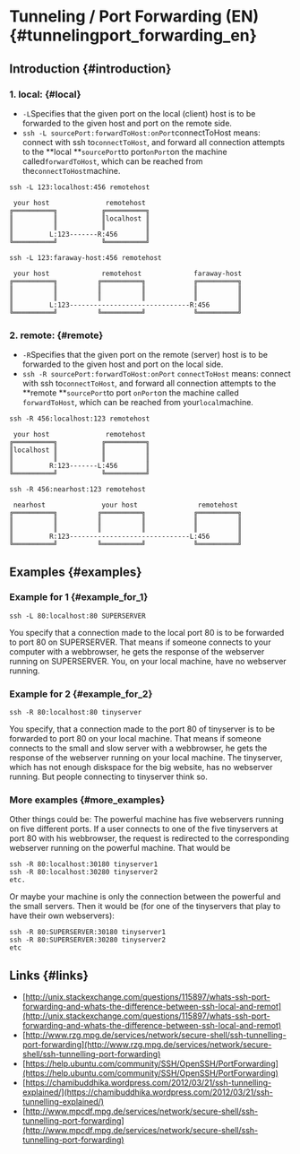 # Tunneling / Port Forwarding \(EN\) {#tunnelingport_forwarding_en}

## Introduction {#introduction}

### 1. local: {#local}

* `-L`Specifies that the given port on the local \(client\) host is to be forwarded to the given host and port on the remote side.
* `ssh -L sourcePort:forwardToHost:onPort`connectToHost means: connect with ssh to`connectToHost`, and forward all connection attempts to the **local **`sourcePort`to port`onPort`on the machine called`forwardToHost`, which can be reached from the`connectToHost`machine.

`ssh -L 123:localhost:456 remotehost`

```
 your host              remotehost
╔══════════╗           ╔══════════╗
║          ║           ║localhost ║
║          ║           ║          ║
║         L:123-------R:456       ║
╚══════════╝           ╚══════════╝
```

`ssh -L 123:faraway-host:456 remotehost`

```
 your host             remotehost             faraway-host
╔══════════╗          ╔══════════╗            ╔══════════╗
║          ║          ║          ║            ║          ║
║          ║          ║          ║            ║          ║
║         L:123------------------------------R:456       ║
╚══════════╝          ╚══════════╝            ╚══════════╝
```

### 2. remote: {#remote}

* `-R`Specifies that the given port on the remote \(server\) host is to be forwarded to the given host and port on the local side.
* `ssh -R sourcePort:forwardToHost:onPort` `connectToHost` means: connect with ssh to`connectToHost`, and forward all connection attempts to the **remote **`sourcePort`to port `onPort`on the machine called `forwardToHost`, which can be reached from your`local`machine.

`ssh -R 456:localhost:123 remotehost`

```
 your host              remotehost
╔══════════╗           ╔══════════╗
║localhost ║           ║          ║
║          ║           ║          ║
║         R:123-------L:456       ║
╚══════════╝           ╚══════════╝
```

`ssh -R 456:nearhost:123 remotehost`

```
 nearhost              your host               remotehost
╔══════════╗          ╔══════════╗            ╔══════════╗
║          ║          ║          ║            ║          ║
║          ║          ║          ║            ║          ║
║         R:123------------------------------L:456       ║
╚══════════╝          ╚══════════╝            ╚══════════╝
```

## Examples {#examples}

### Example for 1 {#example_for_1}

```
ssh -L 80:localhost:80 SUPERSERVER
```

You specify that a connection made to the local port 80 is to be forwarded to port 80 on SUPERSERVER. That means if someone connects to your computer with a webbrowser, he gets the response of the webserver running on SUPERSERVER. You, on your local machine, have no webserver running.

### Example for 2 {#example_for_2}

```
ssh -R 80:localhost:80 tinyserver
```

You specify, that a connection made to the port 80 of tinyserver is to be forwarded to port 80 on your local machine. That means if someone connects to the small and slow server with a webbrowser, he gets the response of the webserver running on your local machine. The tinyserver, which has not enough diskspace for the big website, has no webserver running. But people connecting to tinyserver think so.

### More examples {#more_examples}

Other things could be: The powerful machine has five webservers running on five different ports. If a user connects to one of the five tinyservers at port 80 with his webbrowser, the request is redirected to the corresponding webserver running on the powerful machine. That would be

```
ssh -R 80:localhost:30180 tinyserver1
ssh -R 80:localhost:30280 tinyserver2
etc.
```

Or maybe your machine is only the connection between the powerful and the small servers. Then it would be \(for one of the tinyservers that play to have their own webservers\):

```
ssh -R 80:SUPERSERVER:30180 tinyserver1
ssh -R 80:SUPERSERVER:30280 tinyserver2
etc
```

## Links {#links}

* [http://unix.stackexchange.com/questions/115897/whats-ssh-port-forwarding-and-whats-the-difference-between-ssh-local-and-remot](http://unix.stackexchange.com/questions/115897/whats-ssh-port-forwarding-and-whats-the-difference-between-ssh-local-and-remot)
* [http://www.rzg.mpg.de/services/network/secure-shell/ssh-tunnelling-port-forwarding](http://www.rzg.mpg.de/services/network/secure-shell/ssh-tunnelling-port-forwarding)
* [https://help.ubuntu.com/community/SSH/OpenSSH/PortForwarding](https://help.ubuntu.com/community/SSH/OpenSSH/PortForwarding)
* [https://chamibuddhika.wordpress.com/2012/03/21/ssh-tunnelling-explained/](https://chamibuddhika.wordpress.com/2012/03/21/ssh-tunnelling-explained/)
* [http://www.mpcdf.mpg.de/services/network/secure-shell/ssh-tunnelling-port-forwarding](http://www.mpcdf.mpg.de/services/network/secure-shell/ssh-tunnelling-port-forwarding)



